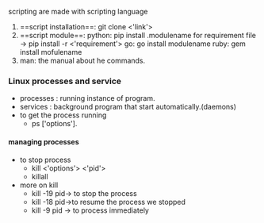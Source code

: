 scripting are made with scripting language
1. ==script installation==: git clone <'link'>
2. ==script module==: 
    python:  pip install  .modulename
    for requirement file -> pip install -r <'requirement'>
    go: go install modulename
    ruby: gem install mofulename
3. man: the manual about he commands.
### Linux processes and service
- processes : running instance of program.
- services : background program that start automatically.(daemons)
- to get the process running
    - ps ['options'].
#### managing processes
- to stop process
    - kill <'options'> <'pid'>
    - killall
- more on kill
    - kill -19 pid-> to stop the process
    - kill -18 pid->to resume the process we stopped
    - kill -9 pid -> to process immediately